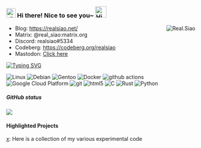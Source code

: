 <h3>
  <img src="https://media.giphy.com/media/hvRJCLFzcasrR4ia7z/giphy.gif" width="25" alt="手势">
  Hi there! Nice to see you~
  <img src="https://emojis.slackmojis.com/emojis/images/1588866973/8934/hellokittydance.gif?1588866973" alt="Hi" width="30" />
</h3>

<a href="https://github.com/realsiao">
  <div align="right" >
    <img align="right" src="https://count.getloli.com/get/@:realsiao?theme=rule34" alt="Real.Siao" />
  </div>
</a>

<!-- ======================================= -->

* Blog: https://realsiao.net/
* Matrix: @real_siao:matrix.org
* Discord: realsiao#5334
* Codeberg: https://codeberg.org/realsiao
* Mastodon: <a rel="me" href="https://pony.social/@ya_and_alone">Click here</a>

<!-- https://readme-typing-svg.demolab.com/demo/ -->
[![Typing SVG](https://readme-typing-svg.herokuapp.com?font=Fira+Code&pause=1000&width=435&lines=studying+in+a+university+in+Russia%F0%9F%87%B7%F0%9F%87%BA)](https://git.io/typing-svg)
<!-- ======================================= -->
<p>
  <img alt="Linux" src="https://img.shields.io/badge/-Linux-45b8d8?style=flat-square&logo=linux&logoColor=white" />
  <img alt="Debian" src="https://img.shields.io/badge/-Debian-45b8d8?style=flat-square&logo=Debian&logoColor=white" />
  <img alt="Gentoo" src="https://img.shields.io/badge/-Gentoo-45b8d8?style=flat-square&logo=Gentoo&logoColor=white" />



  <img alt="Docker" src="https://img.shields.io/badge/-Docker-46a2f1?style=flat-square&logo=docker&logoColor=white" />
  <img alt="github actions" src="https://img.shields.io/badge/-Github_Actions-2088FF?style=flat-square&logo=github-actions&logoColor=white" />
  <img alt="Google Cloud Platform" src="https://img.shields.io/badge/-Google_Cloud_Platform-1a73e8?style=flat-square&logo=google-cloud&logoColor=white" />
<img alt="git" src="https://img.shields.io/badge/-Git-F05032?style=flat-square&logo=git&logoColor=white" />
  <img alt="html5" src="https://img.shields.io/badge/-HTML5-E34F26?style=flat-square&logo=html5&logoColor=white" />
    <img alt="C" src="https://img.shields.io/badge/-C-E34F26?style=flat-square&logo=C&logoColor=white" />
    <img alt="Rust" src="https://img.shields.io/badge/-Rust-E34F26?style=flat-square&logo=Rust&logoColor=white" />
    <img alt="Python" src="https://img.shields.io/badge/-Python-E34F26?style=flat-square&logo=Python&logoColor=white" />


</p>


##### GitHub status
![](https://github-readme-activity-graph.cyclic.app/graph?username=realsiao&theme=github)

#### Highlighted Projects
[x](https://github.com/realsiao/x): Here is a collection of my various experimental code  


